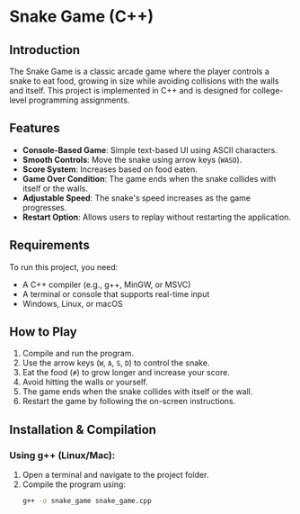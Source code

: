 # Snake Game (C++)

## Introduction
The Snake Game is a classic arcade game where the player controls a snake to eat food, growing in size while avoiding collisions with the walls and itself. This project is implemented in C++ and is designed for college-level programming assignments.

## Features
- **Console-Based Game**: Simple text-based UI using ASCII characters.
- **Smooth Controls**: Move the snake using arrow keys (`WASD`).
- **Score System**: Increases based on food eaten.
- **Game Over Condition**: The game ends when the snake collides with itself or the walls.
- **Adjustable Speed**: The snake's speed increases as the game progresses.
- **Restart Option**: Allows users to replay without restarting the application.

## Requirements
To run this project, you need:
- A C++ compiler (e.g., g++, MinGW, or MSVC)
- A terminal or console that supports real-time input
- Windows, Linux, or macOS

## How to Play
1. Compile and run the program.
2. Use the arrow keys (`W`, `A`, `S`, `D`)  to control the snake.
3. Eat the food (`#`) to grow longer and increase your score.
4. Avoid hitting the walls or yourself.
5. The game ends when the snake collides with itself or the wall.
6. Restart the game by following the on-screen instructions.

## Installation & Compilation
### Using g++ (Linux/Mac):
1. Open a terminal and navigate to the project folder.
2. Compile the program using:
   ```sh
   g++ -o snake_game snake_game.cpp
